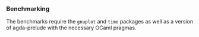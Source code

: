 ### Benchmarking

The benchmarks require the ```gnuplot``` and ```time``` packages as well as a version of agda-prelude with the necessary OCaml pragmas.


[agda-prelude]: https://github.com/UlfNorell/agda-prelude
